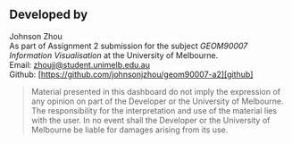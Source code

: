 ## Developed by
Johnson Zhou  
As part of Assignment 2 submission for the subject *GEOM90007 Information 
Visualisation* at the University of Melbourne.  
Email: [zhoujj@student.unimelb.edu.au][email]  
Github: [https://github.com/johnsonjzhou/geom90007-a2][github]  

> Material presented in this dashboard do not imply the expression of any 
> opinion on part of the Developer or the University of Melbourne. 
> The responsibility for the interpretation and use of the material 
> lies with the user. 
> In no event shall the Developer or the University of Melbourne be liable 
> for damages arising from its use. 

[email]: mailto:zhoujj@student.unimelb.edu.au
[github]: https://github.com/johnsonjzhou/geom90007-a2